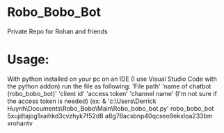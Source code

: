 # Robo_Bobo_Bot
 Private Repo for Rohan and friends

# Usage:
With python installed on your pc on an IDE (I use Visual Studio Code with the python addon)
run the file as following:
'File path' 'name of chatbot (robo_bobo_bot)' 'client id' 'access token' 'channel name' (I'm not sure if the access token is needed)
(ex: & 'c:\Users\Derrick Huynh\Documents\Robo_Bobo\Main\Robo_bobo_bot.py' robo_bobo_bot 5xujdtajog1xaihkd3cvzhyk7f52d8 a8g76acsbnp40qcseo9ekxloa233bm xrohantv
